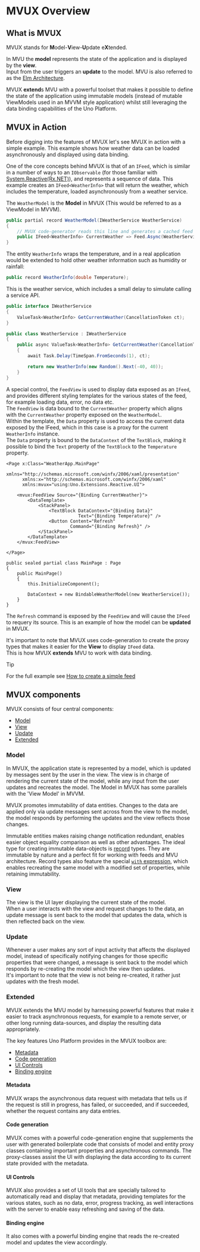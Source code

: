 ﻿---
uid: Overview.Mvux.Overview
---

# MVUX Overview

## What is MVUX

MVUX stands for **M**odel-**V**iew-**U**pdate e**X**tended.

In MVU the **model** represents the state of the application and is displayed by the **view**.  
Input from the user triggers an **update** to the model.
MVU is also referred to as the [Elm Architecture](https://en.wikipedia.org/wiki/Elm_(programming_language)#The_Elm_Architecture).

MVUX **extend**s MVU with a powerful toolset that makes it possible to define the state of the application using immutable models
(instead of mutable ViewModels used in an MVVM style application)
whilst still leveraging the data binding capabilities of the Uno Platform.

## MVUX in Action

Before digging into the features of MVUX let's see MVUX in action with a simple example.
This example shows how weather data can be loaded asynchronously and displayed using data binding.

One of the core concepts behind MVUX is that of an `IFeed`, which is similar in a number of ways to an `IObservable`
(for those familiar with [System.Reactive(Rx.NET)](https://github.com/dotnet/reactive)), and represents a sequence of data.
This example creates an `IFeed<WeatherInfo>` that will return the weather, which includes the temperature,
loaded asynchronously from a weather service.

The `WeatherModel` is the **Model** in MVUX (This would be referred to as a ViewModel in MVVM).

```c#
public partial record WeatherModel(IWeatherService WeatherService)
{
    // MVUX code-generator reads this line and generates a cached feed behind the scenes    
    public IFeed<WeatherInfo> CurrentWeather => Feed.Async(WeatherService.GetCurrentWeather);
}

```

The entity `WeatherInfo` wraps the temperature, and in a real application would be extended to hold other weather information such as humidity or rainfall:

```c#
public record WeatherInfo(double Temperature);
```

This is the weather service, which includes a small delay to simulate calling a service API.

```c#
public interface IWeatherService
{
    ValueTask<WeatherInfo> GetCurrentWeather(CancellationToken ct);
}

public class WeatherService : IWeatherService
{
    public async ValueTask<WeatherInfo> GetCurrentWeather(CancellationToken ct)
    {
        await Task.Delay(TimeSpan.FromSeconds(1), ct);

        return new WeatherInfo(new Random().Next(-40, 40));
    }
}
```

A special control, the `FeedView` is used to display data exposed as an `IFeed`,
and provides different styling templates for the various states of the feed, for example loading data, error, no data etc.  
The `FeedView` is data bound to the `CurrentWeather` property which aligns with the `CurrentWeather` property exposed on the `WeatherModel`.  
Within the template, the `Data` property is used to access the current data exposed by the IFeed, which in this case is a proxy for the current `WeatherInfo` instance.  
The `Data` property is bound to the `DataContext` of the `TextBlock`, making it possible to bind the `Text` property of the `TextBlock` to the `Temperature` property.

```xaml
<Page x:Class="WeatherApp.MainPage"
	  xmlns="http://schemas.microsoft.com/winfx/2006/xaml/presentation"
	  xmlns:x="http://schemas.microsoft.com/winfx/2006/xaml"
	  xmlns:mvux="using:Uno.Extensions.Reactive.UI">

	<mvux:FeedView Source="{Binding CurrentWeather}">
		<DataTemplate>
			<StackPanel>
				<TextBlock DataContext="{Binding Data}"
						   Text="{Binding Temperature}" />
				<Button Content="Refresh"
						Command="{Binding Refresh}" />
			</StackPanel>
		</DataTemplate>
	</mvux:FeedView>

</Page>

public sealed partial class MainPage : Page
{
    public MainPage()
    {
        this.InitializeComponent();

        DataContext = new BindableWeatherModel(new WeatherService());
    }
}
```

The `Refresh` command is exposed by the `FeedView` and will cause the `IFeed` to requery its source. This is an example of how the model can be **updated** in MVUX.

It's important to note that MVUX uses code-generation to create the proxy types that makes it easier for the **View** to display `IFeed` data.  
This is how MVUX **extends** MVU to work with data binding.

> [!TIP]
> For the full example see [How to create a simple feed](xref:Overview.Mvux.HowToSimpleFeed)

## MVUX components

MVUX consists of four central components:

- [Model](#model)
- [View](#view)
- [Update](#update)
- [Extended](#extended)

### Model

In MVUX, the application state is represented by a model,
which is updated by messages sent by the user in the view.
The view is in charge of rendering the current state of the model,
while any input from the user updates and recreates the model.
The Model in MVUX has some parallels with the 'View Model' in MVVM.

MVUX promotes immutability of data entities. Changes to the data are applied only via update messages
sent across from the view to the model,
the model responds by performing the updates and the view reflects those changes.

Immutable entities makes raising change notification redundant, enables easier object equality
comparison as well as other advantages.
The ideal type for creating immutable data-objects is
[record](https://learn.microsoft.com/en-us/dotnet/csharp/language-reference/builtin-types/record) types.
They are immutable by nature and a perfect fit for working with feeds and MVU architecture.
Record types also feature the special
[`with` expression](https://learn.microsoft.com/en-us/dotnet/csharp/language-reference/operators/with-expression),
which enables recreating the same model with a modified set of properties, while retaining immutability.

### View

The view is the UI layer displaying the current state of the model.  
When a user interacts with the view and request changes to the data,
an update message is sent back to the model that updates the data, which is then reflected back on the view.

### Update

Whenever a user makes any sort of input activity that affects the displayed model,
instead of specifically notifying changes for those specific properties that were changed,
a message is sent back to the model which responds by re-creating the model which the view then updates.  
It's important to note that the view is not being re-created, it rather just updates with the fresh model.

### Extended

MVUX extends the MVU model by harnessing powerful features that make it easier to track asynchronous requests, for example to a remote server,
or other long running data-sources, and display the resulting data appropriately.  

The key features Uno Platform provides in the MVUX toolbox are:

- [Metadata](#metadata)
- [Code generation](#code-generation)
- [UI Controls](#ui-controls)
- [Binding engine](#binding-engine)

#### Metadata

MVUX wraps the asynchronous data request with metadata that tells us if the request is still in progress, has failed, or succeeded,
and if succeeded, whether the request contains any data entries.

#### Code generation

MVUX comes with a powerful code-generation engine that supplements the user with generated boilerplate code
that consists of model and entity proxy classes containing important properties and asynchronous commands.
The proxy-classes assist the UI with displaying the data according to its current state provided with the metadata.

#### UI Controls
MVUX also provides a set of UI tools that are specially tailored to automatically read and display that metadata,
providing templates for the various states, such as no data, error, progress tracking,
as well interactions with the server to enable easy refreshing and saving of the data.

#### Binding engine

It also comes with a powerful binding engine that reads the re-created model and updates the view accordingly.
